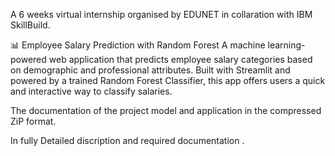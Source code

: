 A 6 weeks virtual internship organised by EDUNET in collaration with IBM SkillBuild.

📊 Employee Salary Prediction with Random Forest
A machine learning-powered web application that predicts employee salary categories based on demographic and professional attributes.
Built with Streamlit and powered by a trained Random Forest Classifier, this app offers users a quick and interactive way to classify salaries.


 The documentation of the project model and application in the compressed ZiP format.
 
 In fully Detailed discription and required documentation .

